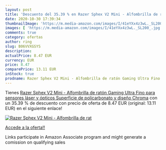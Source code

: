 ```yaml
---
layout: post
title: 'Descuento del 35.39 % en Razer Sphex V2 Mini - Alfombrilla de rat'
date: 2020-10-30 17:39:34
thumbnailImage: 'https://m.media-amazon.com/images/I/41eYXx4z3wL._SL200_.jpg'
images: [ 'https://m.media-amazon.com/images/I/41eYXx4z3wL._SL200_.jpg' ]
comments: true
category: ofertas
author: ring
slug: B06VVXGSYS
description:
actualPrice: 8.47 EUR
currency: EUR
price: 8.47
comparePrice: 13.11 EUR
inStock: true
prodname: Razer Sphex V2 Mini - Alfombrilla de ratón Gaming Ultra Fino para sensores láser y ópticos  Superficie de policarbonato y diseño Chroma
---
```


Tienes [Razer Sphex V2 Mini - Alfombrilla de ratón Gaming Ultra Fino para sensores láser y ópticos  Superficie de policarbonato y diseño Chroma](https://www.amazon.es/dp/B06VVXGSYS/?tag=tolees-21) con un 35.39 % de descuento con precio de oferta de 8.47 EUR (original: 13.11 EUR) en el siguiente enlace!

[![Razer Sphex V2 Mini - Alfombrilla de rat](https://m.media-amazon.com/images/I/41eYXx4z3wL._SL200_.jpg)](https://www.amazon.es/dp/B06VVXGSYS/?tag=tolees-21)

[Accede a la oferta!!](https://www.amazon.es/dp/B06VVXGSYS/?tag=tolees-21)

Links participate in Amazon Associate program and might generate a comission on qualifying sales


